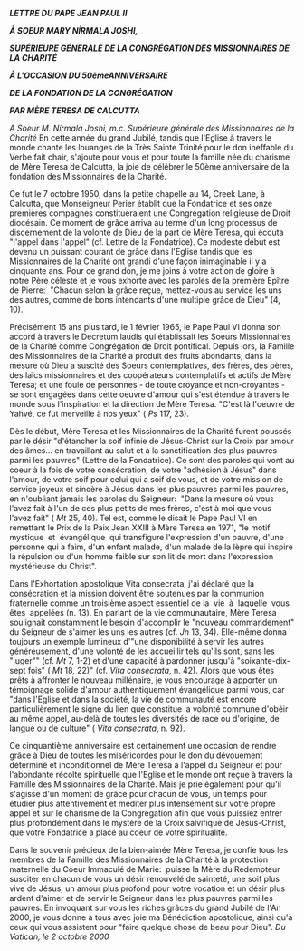 ***LETTRE DU PAPE JEAN PAUL II***

***À SOEUR MARY NÍRMALA JOSHI,***

***SUPÉRIEURE GÉNÉRALE DE LA CONGRÉGATION DES MISSIONNAIRES DE LA CHARITÉ***

***À L'OCCASION DU 50èmeANNIVERSAIRE***

***DE LA FONDATION DE LA CONGRÉGATION***

***PAR MÈRE TERESA DE CALCUTTA***

*A Soeur M. Nírmala Joshi, m.c. Supérieure générale des Missionnaires de la Charité* En cette année du grand Jubilé, tandis que l'Eglise à travers le monde chante les louanges de la Très Sainte Trinité pour le don ineffable du Verbe fait chair, s'ajoute pour vous et pour toute la famille née du charisme de Mère Teresa de Calcutta, la joie de célébrer le 50ème anniversaire de la fondation des Missionnaires de la Charité.

Ce fut le 7 octobre 1950, dans la petite chapelle au 14, Creek Lane, à Calcutta, que Monseigneur Perier établit que la Fondatrice et ses onze premières compagnes constitueraient une Congrégation religieuse de Droit diocésain. Ce moment de grâce arriva au terme d'un long processus de discernement de la volonté de Dieu de la part de Mère Teresa, qui écouta "l'appel dans l'appel" (cf. Lettre de la Fondatrice). Ce modeste début est devenu un puissant courant de grâce dans l'Eglise tandis que les Missionnaires de la Charité ont grandi d'une façon inimaginable il y a cinquante ans. Pour ce grand don, je me joins à votre action de gloire à notre Père céleste et je vous exhorte avec les paroles de la première Epître de Pierre:  "Chacun selon la grâce reçue, mettez-vous au service les uns des autres, comme de bons intendants d'une multiple grâce de Dieu" (4, 10).

Précisément 15 ans plus tard, le 1 février 1965, le Pape Paul VI donna son accord à travers le Decretum laudis qui établissait les Soeurs Missionnaires de la Charité comme Congrégation de Droit pontifical. Depuis lors, la Famille des Missionnaires de la Charité a produit des fruits abondants, dans la mesure où Dieu a suscité des Soeurs contemplatives, des frères, des pères, des laïcs missionnaires et des coopérateurs contemplatifs et actifs de Mère Teresa; et une foule de personnes - de toute croyance et non-croyantes - se sont engagées dans cette oeuvre d'amour qui s'est étendue à travers le monde sous l'inspiration et la direction de Mère Teresa. "C'est là l'oeuvre de Yahvé, ce fut merveille à nos yeux" (
*Ps* 117, 23).

Dès le début, Mère Teresa et les Missionnaires de la Charité furent poussés par le désir "d'étancher la soif infinie de Jésus-Christ sur la Croix par amour des âmes... en travaillant au salut et à la sanctification des plus pauvres parmi les pauvres" (Lettre de la Fondatrice). Ce sont des paroles qui vont au coeur à la fois de votre consécration, de votre "adhésion à Jésus" dans l'amour, de votre soif pour celui qui a soif de vous, et de votre mission de service joyeux et sincère à Jésus dans les plus pauvres parmi les pauvres, en n'oubliant jamais les paroles du Seigneur:  "Dans la mesure où vous l'avez fait à l'un de ces plus petits de mes frères, c'est à moi que vous l'avez fait" (
*Mt* 25, 40). Tel est, comme le disait le Pape Paul VI en remettant le Prix de la Paix Jean XXIII à Mère Teresa en 1971, "le motif  mystique  et  évangélique  qui transfigure l'expression d'un pauvre, d'une personne qui a faim, d'un enfant malade, d'un malade de la lèpre qui inspire la répulsion ou d'un homme faible sur son lit de mort dans l'expression mystérieuse du Christ".

Dans l'Exhortation apostolique Vita consecrata, j'ai déclaré que la consécration et la mission doivent être soutenues par la communion fraternelle comme un troisième aspect essentiel de la  vie  à  laquelle  vous  êtes  appelées (n. 13). En parlant de la vie communautaire, Mère Teresa soulignait constamment le besoin d'accomplir le "nouveau commandement" du Seigneur de s'aimer les uns les autres (cf.
*Jn* 13, 34). Elle-même donna toujours un exemple lumineux d'"une disponibilité à servir les autres généreusement, d'une volonté de les accueillir tels qu'ils sont, sans les "juger"" (cf.
*Mt* 7, 1-2) et d'une capacité à pardonner jusqu'à "soixante-dix-sept fois" (
*Mt* 18, 22)" (cf.
*Vita consecrata*, n. 42). Alors que vous êtes prêts à affronter le nouveau millénaire, je vous encourage à apporter un témoignage solide d'amour authentiquement évangélique parmi vous, car "dans l'Eglise et dans la société, la vie de communauté est encore particulièrement le signe du lien que constitue la volonté commune d'obéir au même appel, au-delà de toutes les diversités de race ou d'origine, de langue ou de culture" (
*Vita consecrata*, n. 92).

Ce cinquantième anniversaire est certainement une occasion de rendre grâce à Dieu de toutes les miséricordes pour le don du dévouement déterminé et inconditionnel de Mère Teresa à l'appel du Seigneur et pour l'abondante récolte spirituelle que l'Eglise et le monde ont reçue à travers la Famille des Missionnaires de la Charité. Mais je prie également pour qu'il s'agisse d'un moment de grâce pour chacun de vous, un temps pour étudier plus attentivement et méditer plus intensément sur votre propre appel et sur le charisme de la Congrégation afin que vous puissiez entrer plus profondément dans le mystère de la Croix salvifique de Jésus-Christ, que votre Fondatrice a placé au coeur de votre spiritualité.

Dans le souvenir précieux de la bien-aimée Mère Teresa, je confie tous les membres de la Famille des Missionnaires de la Charité à la protection maternelle du Coeur Immaculé de Marie:  puisse la Mère du Rédempteur susciter en chacun de vous un désir renouvelé de sainteté, une soif plus vive de Jésus, un amour plus profond pour votre vocation et un désir plus ardent d'aimer et de servir le Seigneur dans les plus pauvres parmi les pauvres. En invoquant sur vous les riches grâces du grand Jubilé de l'An 2000, je vous donne à tous avec joie ma Bénédiction apostolique, ainsi qu'à ceux qui vous assistent pour "faire quelque chose de beau pour Dieu".
*Du Vatican, le 2 octobre 2000*